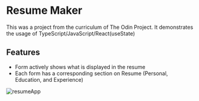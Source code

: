 # Resume Maker

This was a project from the curriculum of The Odin Project. It demonstrates the usage of TypeScript/JavaScript/React(useState)

## Features

- Form actively shows what is displayed in the resume
- Each form has a corresponding section on Resume (Personal, Education, and Experience)



![resumeApp](https://github.com/Ob1devonn/resume-maker/assets/104159061/49dadf05-003a-43e6-8450-286570a36980)
